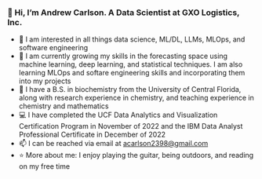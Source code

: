 ### 👋 Hi, I’m Andrew Carlson. A Data Scientist at GXO Logistics, Inc.
- 👀 I am interested in all things data science, ML/DL, LLMs, MLOps, and software engineering
- 🌱 I am currently growing my skills in the forecasting space using machine learning, deep learning, and statistical techniques. I am also learning MLOps and softare engineering skills and incorporating them into my projects
- 🧬 I have a B.S. in biochemistry from the University of Central Florida, along with research experience in chemistry, and teaching experience in chemistry and mathematics
- 💻 I have completed the UCF Data Analytics and Visualization Certification Program in November of 2022 and the IBM Data Analyst Professional Certificate in December of 2022
- 📫 I can be reached via email at acarlson2398@gmail.com
- ⭐ More about me: I enjoy playing the guitar, being outdoors, and reading on my free time

<!---
Andrew-Carlson/Andrew-Carlson is a ✨ special ✨ repository because its `README.md` (this file) appears on your GitHub profile.
You can click the Preview link to take a look at your changes.
--->
